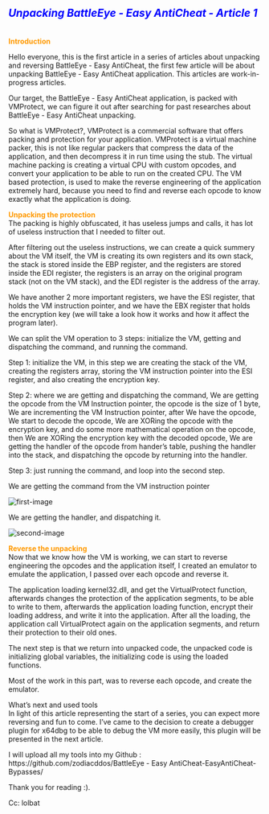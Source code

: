 <h2><span style="color: #0000ff;"><em><strong>Unpacking BattleEye - Easy AntiCheat - Article 1</strong></em></span></h2>
<p><br /><strong><span style="color: #ff9900;">Introduction</span></strong></p>
<p>Hello everyone, this is the first article in a series of articles about unpacking and reversing BattleEye - Easy AntiCheat, the first few article will be about unpacking BattleEye - Easy AntiCheat application. This articles are work-in-progress articles.</p>
<p>Our target, the BattleEye - Easy AntiCheat application, is packed with VMProtect, we can figure it out after searching for past researches about BattleEye - Easy AntiCheat unpacking.</p>
<p>So what is VMProtect?, VMProtect is a commercial software that offers packing and protection for your application. VMProtect is a virtual machine packer, this is not like regular packers that compress the data of the application, and then decompress it in run time using the stub. The virtual machine packing is creating a virtual CPU with custom opcodes, and convert your application to be able to run on the created CPU. The VM based protection, is used to make the reverse engineering of the application extremely hard, because you need to find and reverse each opcode to know exactly what the application is doing.</p>
<p><strong><span style="color: #ff9900;">Unpacking the protection</span></strong><br />The packing is highly obfuscated, it has useless jumps and calls, it has lot of useless instruction that I needed to filter out.</p>
<p>After filtering out the useless instructions, we can create a quick summery about the VM itself, the VM is creating its own registers and its own stack, the stack is stored inside the EBP register, and the registers are stored inside the EDI register, the registers is an array on the original program stack (not on the VM stack), and the EDI register is the address of the array.</p>
<p>We have another 2 more important registers, we have the ESI register, that holds the VM instruction pointer, and we have the EBX register that holds the encryption key (we will take a look how it works and how it affect the program later).</p>
<p>We can split the VM operation to 3 steps: initialize the VM, getting and dispatching the command, and running the command.</p>
<p>Step 1: initialize the VM, in this step we are creating the stack of the VM, creating the registers array, storing the VM instruction pointer into the ESI register, and also creating the encryption key.</p>
<p>Step 2: where we are getting and dispatching the command, We are getting the opcode from the VM Instruction pointer, the opcode is the size of 1 byte, We are incrementing the VM Instruction pointer, after We have the opcode, We start to decode the opcode, We are XORing the opcode with the encryption key, and do some more mathematical operation on the opcode, then We are XORing the encryption key with the decoded opcode, We are getting the handler of the opcode from hander&rsquo;s table, pushing the handler into the stack, and dispatching the opcode by returning into the handler.</p>
<p>Step 3: just running the command, and loop into the second step.</p>
<p>We are getting the command from the VM instruction pointer</p>
<p><img src="https://lolblat.github.io/images/1569911824139.png" alt="first-image" /></p>
<p>We are getting the handler, and dispatching it.</p>
<p><img src="https://lolblat.github.io/images/1569911974632.png" alt="second-image" /></p>
<p><strong><span style="color: #ff9900;">Reverse the unpacking</span></strong><br />Now that we know how the VM is working, we can start to reverse engineering the opcodes and the application itself, I created an emulator to emulate the application, I passed over each opcode and reverse it.</p>
<p>The application loading kernel32.dll, and get the VirtualProtect function, afterwards changes the protection of the application segments, to be able to write to them, afterwards the application loading function, encrypt their loading address, and write it into the application. After all the loading, the application call VirtualProtect again on the application segments, and return their protection to their old ones.</p>
<p>The next step is that we return into unpacked code, the unpacked code is initializing global variables, the initializing code is using the loaded functions.</p>
<p>Most of the work in this part, was to reverse each opcode, and create the emulator.</p>
<p>What&rsquo;s next and used tools<br />In light of this article representing the start of a series, you can expect more reversing and fun to come. I&rsquo;ve came to the decision to create a debugger plugin for x64dbg to be able to debug the VM more easily, this plugin will be presented in the next article.</p>
<p>I will upload all my tools into my Github : https://github.com/zodiacddos/BattleEye - Easy AntiCheat-EasyAntiCheat-Bypasses/</p>
<p>Thank you for reading :).</p>
<p>Cc: lolbat</p>
